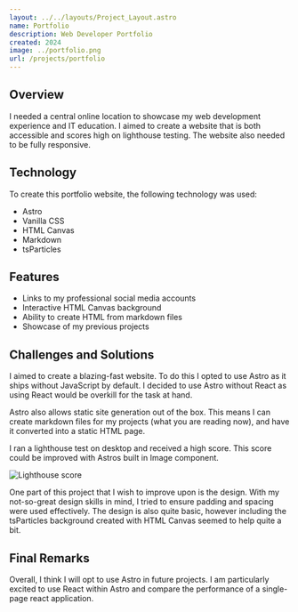 ```yaml
---
layout: ../../layouts/Project_Layout.astro
name: Portfolio
description: Web Developer Portfolio
created: 2024
image: ../portfolio.png
url: /projects/portfolio
---
```

## Overview
I needed a central online location to showcase my web development experience and IT education. I aimed to create a website that is both accessible and scores high on lighthouse testing. The website also needed to be fully responsive.

## Technology
To create this portfolio website, the following technology was used:
-	Astro
-	Vanilla CSS
-	HTML Canvas
-	Markdown
-   tsParticles

## Features
-	Links to my professional social media accounts
-	Interactive HTML Canvas background
-	Ability to create HTML from markdown files
-	Showcase of my previous projects

## Challenges and Solutions
I aimed to create a blazing-fast website. To do this I opted to use Astro as it ships without JavaScript by default. I decided to use Astro without React as using React would be overkill for the task at hand. 

Astro also allows static site generation out of the box. This means I can create markdown files for my projects (what you are reading now), and have it converted into a static HTML page. 

I ran a lighthouse test on desktop and received a high score. This score could be improved with Astros built in Image component.


![Lighthouse score](/portfolio2.PNG)

One part of this project that I wish to improve upon is the design. With my not-so-great design skills in mind, I tried to ensure padding and spacing were used effectively. The design is also quite basic, however including the tsParticles background created with HTML Canvas seemed to help quite a bit.

## Final Remarks
Overall, I think I will opt to use Astro in future projects. I am particularly excited to use React within Astro and compare the performance of a single-page react application. 
